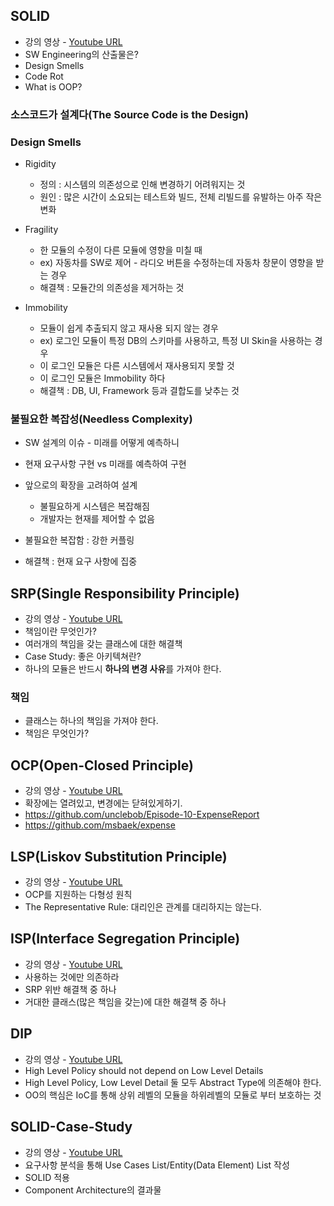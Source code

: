 ## SOLID

- 강의 영상 - <a href="https://www.youtube.com/watch?v=HIWJ8sF8lO8&list=PLeQ0NTYUDTmMM71Jn1scbEYdLFHz5ZqFA&index=14">Youtube URL</a>
- SW Engineering의 산출물은?
- Design Smells
- Code Rot
- What is OOP?

### 소스코드가 설계다(The Source Code is the Design)

### Design Smells 

- Rigidity
  - 정의 : 시스템의 의존성으로 인해 변경하기 어려워지는 것
  - 원인 : 많은 시간이 소요되는 테스트와 빌드, 전체 리빌드를 유발하는 아주 작은 변화 
  
- Fragility 
  - 한 모듈의 수정이 다른 모듈에 영향을 미칠 때
  - ex) 자동차를 SW로 제어 - 라디오 버튼을 수정하는데 자동차 창문이 영향을 받는 경우
  - 해결책 : 모듈간의 의존성을 제거하는 것
  
- Immobility
  - 모듈이 쉽게 추출되지 않고 재사용 되지 않는 경우
  - ex) 로그인 모듈이 특정 DB의 스키마를 사용하고, 특정 UI Skin을 사용하는 경우
  - 이 로그인 모듈은 다른 시스템에서 재사용되지 못할 것
  - 이 로그인 모듈은 Immobility 하다
  - 해결책 : DB, UI, Framework 등과 결합도를 낮추는 것

### 불필요한 복잡성(Needless Complexity)

- SW 설계의 이슈 - 미래를 어떻게 예측하니
- 현재 요구사항 구현 vs 미래를 예측하여 구현
- 앞으로의 확장을 고려하여 설계
  - 불필요하게 시스템은 복잡해짐
  - 개발자는 현재를 제어할 수 없음

- 불필요한 복잡함 : 강한 커플링
- 해결책 : 현재 요구 사항에 집중

## SRP(Single Responsibility Principle)

- 강의 영상 - <a href="https://www.youtube.com/watch?v=AdANHDp5dTM&list=PLeQ0NTYUDTmMM71Jn1scbEYdLFHz5ZqFA&index=15">Youtube URL</a>
- 책임이란 무엇인가?
- 여러개의 책임을 갖는 클래스에 대한 해결책
- Case Study: 좋은 아키텍쳐란?
- 하나의 모듈은 반드시 <b>하나의 변경 사유</b>를 가져야 한다.

### 책임

- 클래스는 하나의 책임을 가져야 한다.
- 책임은 무엇인가?

## OCP(Open-Closed Principle)

- 강의 영상 - <a href="https://www.youtube.com/watch?v=dqa-IdafeIE&list=PLeQ0NTYUDTmMM71Jn1scbEYdLFHz5ZqFA&index=16">Youtube URL</a>
- 확장에는 열려있고, 변경에는 닫혀있게하기.
- <a href="https://github.com/unclebob/Episode-10-ExpenseReport">https://github.com/unclebob/Episode-10-ExpenseReport</a>
- <a href="https://github.com/msbaek/expense">https://github.com/msbaek/expense</a>

## LSP(Liskov Substitution Principle)

- 강의 영상 - <a href="https://www.youtube.com/watch?v=OfVwuWJSHOY&list=PLeQ0NTYUDTmMM71Jn1scbEYdLFHz5ZqFA&index=17">Youtube URL</a>
- OCP를 지원하는 다형성 원칙
- The Representative Rule: 대리인은 관계를 대리하지는 않는다.

## ISP(Interface Segregation Principle)

- 강의 영상 - <a href="https://www.youtube.com/watch?v=IIrjI7YUw6g&list=PLeQ0NTYUDTmMM71Jn1scbEYdLFHz5ZqFA&index=18">Youtube URL</a>
- 사용하는 것에만 의존하라
- SRP 위반 해결책 중 하나
- 거대한 클래스(많은 책임을 갖는)에 대한 해결책 중 하나

## DIP

- 강의 영상 - <a href="https://www.youtube.com/watch?v=mI1PsrgogCw&list=PLeQ0NTYUDTmMM71Jn1scbEYdLFHz5ZqFA&index=19">Youtube URL</a>
- High Level Policy should not depend on Low Level Details
- High Level Policy, Low Level Detail 둘 모두 Abstract Type에 의존해야 한다.
- OO의 핵심은 IoC를 통해 상위 레벨의 모듈을 하위레벨의 모듈로 부터 보호하는 것

## SOLID-Case-Study

- 강의 영상 - <a href="https://www.youtube.com/watch?v=SaycTFHwpYQ&list=PLeQ0NTYUDTmMM71Jn1scbEYdLFHz5ZqFA&index=20">Youtube URL</a>
- 요구사항 분석을 통해 Use Cases List/Entity(Data Element) List 작성
- SOLID 적용
- Component Architecture의 결과물
